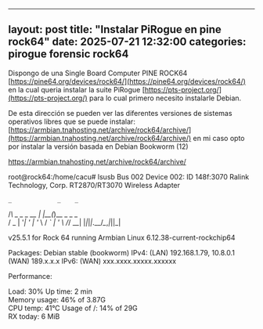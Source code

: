 
---
layout: post
title:  "Instalar PiRogue en pine rock64"
date:   2025-07-21 12:32:00
categories: pirogue forensic rock64
---

Dispongo de una Single Board Computer PINE ROCK64 [https://pine64.org/devices/rock64/](https://pine64.org/devices/rock64/) en la cual queria instalar la suite PiRogue [https://pts-project.org/](https://pts-project.org/) para lo cual primero necesito instalarle Debian.

De esta dirección se pueden ver las diferentes versiones de sistemas operativos libres que se puede instalar:
[https://armbian.tnahosting.net/archive/rock64/archive/](https://armbian.tnahosting.net/archive/rock64/archive/)
en mi caso opto por instalar la versión basada en Debian Bookworm (12)

https://armbian.tnahosting.net/archive/rock64/archive/


root@rock64:/home/cacu# lsusb
Bus 002 Device 002: ID 148f:3070 Ralink Technology, Corp. RT2870/RT3070 Wireless Adapter


    _             _    _           
   /_\  _ _ _ __ | |__(_)__ _ _ _  
  / _ \| '_| '  \| '_ \ / _` | ' \ 
 /_/ \_\_| |_|_|_|_.__/_\__,_|_||_|
                                   
 v25.5.1 for Rock 64 running Armbian Linux 6.12.38-current-rockchip64

 Packages:     Debian stable (bookworm)
 IPv4:         (LAN) 192.168.1.79, 10.8.0.1 (WAN) 189.x.x.x
 IPv6:         (WAN) xxx.xxxx.xxxxx.xxxxxx

 Performance:  

 Load:         30%           	Up time:       2 min	
 Memory usage: 46% of 3.87G  	
 CPU temp:     41°C           	 Usage of /:   14% of 29G    	
 RX today:     6 MiB        
